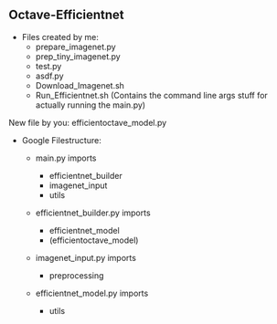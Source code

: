 ## Octave-Efficientnet

* Files created by me:
    * prepare_imagenet.py
    * prep_tiny_imagenet.py
    * test.py
    * asdf.py
    * Download_Imagenet.sh
    * Run_Efficientnet.sh (Contains the command line args stuff for actually running the main.py)

New file by you: efficientoctave_model.py

* Google Filestructure:
    * main.py imports
        * efficientnet_builder
        * imagenet_input
        * utils
    
    * efficientnet_builder.py imports
        * efficientnet_model
        * (efficientoctave_model)

    * imagenet_input.py imports
        * preprocessing
    
    * efficientnet_model.py imports
        * utils
